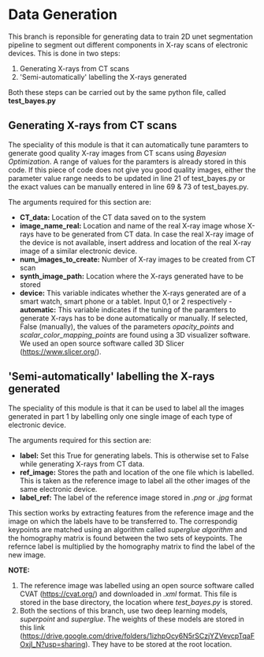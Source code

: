 # Data Generation

This branch is reponsible for generating data to train 2D unet segmentation pipeline to segment out different components in X-ray scans of electronic devices. This is done in two steps:

1. Generating X-rays from CT scans
2. 'Semi-automatically' labelling the X-rays generated

Both these steps can be carried out by the same python file, called **test_bayes.py**

## Generating X-rays from CT scans

The speciality of this module is that it can automatically tune paramters to generate good quality X-ray images from CT scans using *Bayesian Optimization*. A range of values for the paramters is already stored in this code. If this piece of code does not give you good quality images, either the parameter value range needs to be updated in line 21 of test_bayes.py or the exact values can be manually entered in line 69 & 73 of test_bayes.py.

The arguments required for this section are:

- **CT_data:** Location of the CT data saved on to the system
- **image_name_real:** Location and name of the real X-ray image whose X-rays have to be generated from CT data. In case the real X-ray image of the device is not available, insert address and location of the real X-ray image of a similar electronic device.
- **num_images_to_create:** Number of X-ray images to be created from CT scan
- **synth_image_path:** Location where the X-rays generated have to be stored
- **device:** This variable indicates whether the X-rays generated are of a smart watch, smart phone or a tablet. Input 0,1 or 2 respectively
-**automatic:** This variable indicates if the tuning of the paramters to generate X-rays has to be done automatically or manually. If selected, False (manually), the values of the parameters *opacity_points* and *scalar_color_mapping_points* are found using a 3D visualizer software. We used an open source software called 3D Slicer (https://www.slicer.org/).

## 'Semi-automatically' labelling the X-rays generated

The speciality of this module is that it can be used to label all the images generated in part 1 by labelling only one single image of each type of electronic device.

The arguments required for this section are: 

- **label:** Set this True for generating labels. This is otherwise set to False while generating X-rays from CT data.
-  **ref_image:** Stores the path and location of the one file which is labelled. This is taken as the reference image to label all the other images of the same electronic device.
-  **label_ref:** The label of the reference image stored in *.png* or *.jpg* format

This section works by extracting features from the reference image and the image on which the labels have to be transferred to. The correspondig keypoints are matched using an algorithm called *superglue algorithm* and the homography matrix is found between the two sets of keypoints. The refernce label is multiplied by the homography matrix to find the label of the new image.

**NOTE:** 
1. The reference image was labelled using an open source software called CVAT (https://cvat.org/) and downloaded in *.xml* format. This file is stored in the base directory, the location where *test_bayes.py* is stored.
2. Both the sections of this branch, use two deep learning models, *superpoint* and *superglue*. The weights of these models are stored in this link (https://drive.google.com/drive/folders/1izhpOcy6N5rSCzjYZVevcpTqaFOxjI_N?usp=sharing). They have to be stored at the root location.









